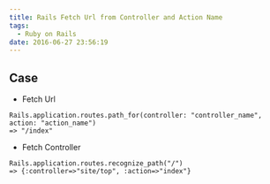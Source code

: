 ```yaml
---
title: Rails Fetch Url from Controller and Action Name
tags:
  - Ruby on Rails
date: 2016-06-27 23:56:19
---
```



## Case

* Fetch Url
```
Rails.application.routes.path_for(controller: "controller_name", action: "action_name")
=> "/index"
```

* Fetch Controller
```
Rails.application.routes.recognize_path("/")
=> {:controller=>"site/top", :action=>"index"}
```
